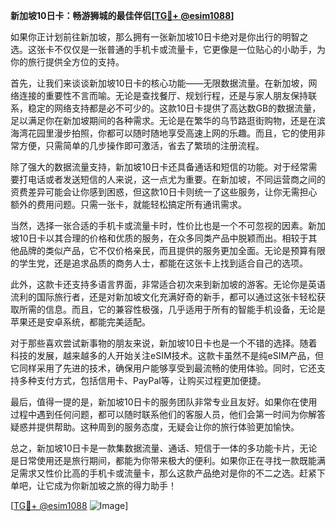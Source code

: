 **新加坡10日卡：畅游狮城的最佳伴侣[[TG💪+ @esim1088](https://t.me/s/esim1088)]**

如果你正计划前往新加坡，那么拥有一张新加坡10日卡绝对是你出行的明智之选。这张卡不仅仅是一张普通的手机卡或流量卡，它更像是一位贴心的小助手，为你的旅行提供全方位的支持。

首先，让我们来谈谈新加坡10日卡的核心功能——无限数据流量。在新加坡，网络连接的重要性不言而喻。无论是查找餐厅、规划行程，还是与家人朋友保持联系，稳定的网络支持都是必不可少的。这款10日卡提供了高达数GB的数据流量，足以满足你在新加坡期间的各种需求。无论是在繁华的乌节路逛街购物，还是在滨海湾花园里漫步拍照，你都可以随时随地享受高速上网的乐趣。而且，它的使用非常方便，只需简单的几步操作即可激活，省去了繁琐的注册流程。

除了强大的数据流量支持，新加坡10日卡还具备通话和短信的功能。对于经常需要打电话或者发送短信的人来说，这一点尤为重要。在新加坡，不同运营商之间的资费差异可能会让你感到困惑，但这款10日卡则统一了这些服务，让你无需担心额外的费用问题。只需一张卡，就能轻松搞定所有通讯需求。

当然，选择一张合适的手机卡或流量卡时，性价比也是一个不可忽视的因素。新加坡10日卡以其合理的价格和优质的服务，在众多同类产品中脱颖而出。相较于其他品牌的类似产品，它不仅价格亲民，而且提供的服务更加全面。无论是预算有限的学生党，还是追求品质的商务人士，都能在这张卡上找到适合自己的选项。

此外，这款卡还支持多语言界面，非常适合初次来到新加坡的游客。无论你是英语流利的国际旅行者，还是对新加坡文化充满好奇的新手，都可以通过这张卡轻松获取所需的信息。而且，它的兼容性极强，几乎适用于所有的智能手机设备，无论是苹果还是安卓系统，都能完美适配。

对于那些喜欢尝试新事物的朋友来说，新加坡10日卡也是一个不错的选择。随着科技的发展，越来越多的人开始关注eSIM技术。这款卡虽然不是纯eSIM产品，但它同样采用了先进的技术，确保用户能够享受到最流畅的使用体验。同时，它还支持多种支付方式，包括信用卡、PayPal等，让购买过程更加便捷。

最后，值得一提的是，新加坡10日卡的服务团队非常专业且友好。如果你在使用过程中遇到任何问题，都可以随时联系他们的客服人员，他们会第一时间为你解答疑惑并提供帮助。这种周到的服务态度，无疑会让你的旅行体验更加愉快。

总之，新加坡10日卡是一款集数据流量、通话、短信于一体的多功能卡片，无论是日常使用还是旅行期间，都能为你带来极大的便利。如果你正在寻找一款既能满足需求又性价比高的手机卡或流量卡，那么这款产品绝对是你的不二之选。赶紧下单吧，让它成为你新加坡之旅的得力助手！

[[TG💪+ @esim1088](https://t.me/s/esim1088) ![Image](https://i.postimg.cc/4NQfJmqS/Snipaste-2025-05-13-00-14-12.png)]
